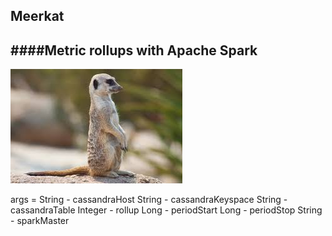 ## Meerkat
####Metric rollups with Apache Spark
-------------------------------------
![Alt text](etc/meerkat.jpeg)

args =
        String - cassandraHost
        String - cassandraKeyspace
        String - cassandraTable
        Integer - rollup
        Long - periodStart
        Long - periodStop
        String - sparkMaster